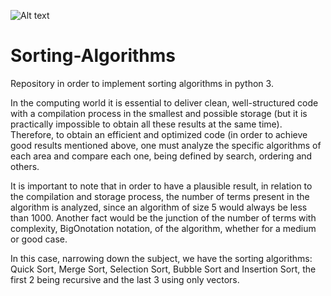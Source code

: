 ![Alt text](/relative/path/to/python-logo.png?raw=true "Optional Title")

# Sorting-Algorithms
Repository in order to implement sorting algorithms in python 3.


In the computing world it is essential to deliver clean, well-structured code with a compilation process in the smallest and possible storage (but it is practically impossible to obtain all these results at the same time). Therefore, to obtain an efficient and optimized code (in order to achieve good results mentioned above, one must analyze the specific algorithms of each area and compare each one, being defined by search, ordering and others.

It is important to note that in order to have a plausible result, in relation to the compilation and storage process, the number of terms present in the algorithm is analyzed, since an algorithm of size 5 would always be less than 1000. Another fact would be the junction of the number of terms with complexity, BigOnotation notation, of the algorithm, whether for a medium or good case.

In this case, narrowing down the subject, we have the sorting algorithms: Quick Sort, Merge Sort, Selection Sort, Bubble Sort and Insertion Sort, the first 2 being recursive and the last 3 using only vectors.